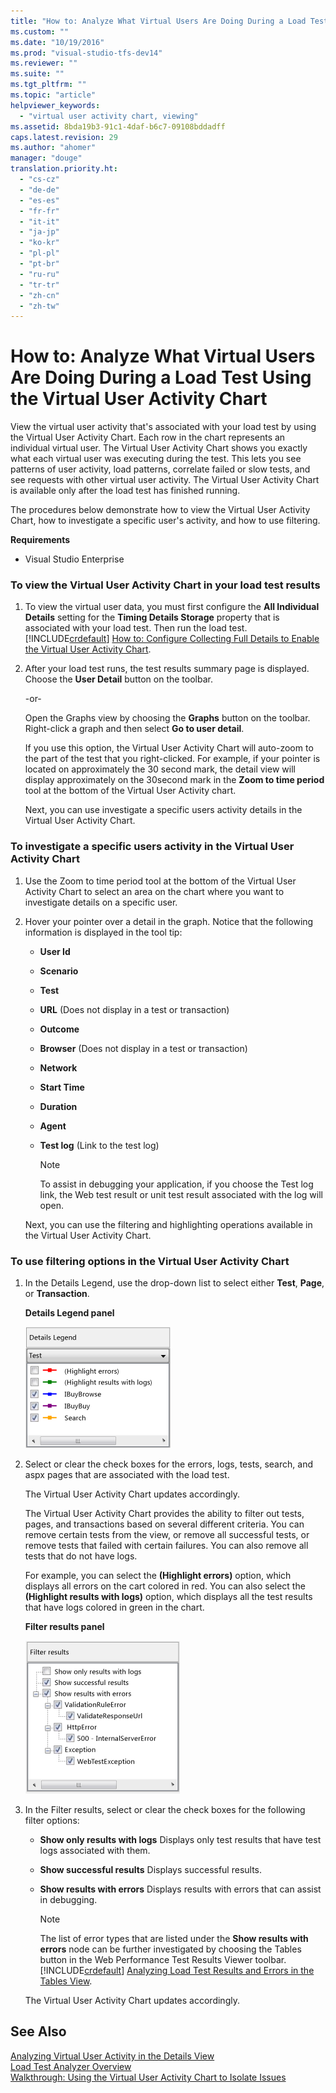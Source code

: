 ```yaml
---
title: "How to: Analyze What Virtual Users Are Doing During a Load Test Using the Virtual User Activity Chart | testtitle"
ms.custom: ""
ms.date: "10/19/2016"
ms.prod: "visual-studio-tfs-dev14"
ms.reviewer: ""
ms.suite: ""
ms.tgt_pltfrm: ""
ms.topic: "article"
helpviewer_keywords: 
  - "virtual user activity chart, viewing"
ms.assetid: 8bda19b3-91c1-4daf-b6c7-09108bddadff
caps.latest.revision: 29
ms.author: "ahomer"
manager: "douge"
translation.priority.ht: 
  - "cs-cz"
  - "de-de"
  - "es-es"
  - "fr-fr"
  - "it-it"
  - "ja-jp"
  - "ko-kr"
  - "pl-pl"
  - "pt-br"
  - "ru-ru"
  - "tr-tr"
  - "zh-cn"
  - "zh-tw"
---
```

# How to: Analyze What Virtual Users Are Doing During a Load Test Using the Virtual User Activity Chart
View the virtual user activity that's associated with your load test by using the Virtual User Activity Chart. Each row in the chart represents an individual virtual user. The Virtual User Activity Chart shows you exactly what each virtual user was executing during the test. This lets you see patterns of user activity, load patterns, correlate failed or slow tests, and see requests with other virtual user activity. The Virtual User Activity Chart is available only after the load test has finished running.  
  
 The procedures below demonstrate how to view the Virtual User Activity Chart, how to investigate a specific user's activity, and how to use filtering.  
  
 **Requirements**  
  
-   Visual Studio Enterprise  
  
### To view the Virtual User Activity Chart in your load test results  
  
1.  To view the virtual user data, you must first configure the **All Individual Details** setting for the **Timing Details Storage** property that is associated with your load test. Then run the load test. [!INCLUDE[crdefault](../code-quality/includes/crdefault_md.md)] [How to: Configure Collecting Full Details to Enable the Virtual User Activity Chart](../test/cb22e43b-af4d-4e09-9389-3c3fa00786f7.md).  
  
2.  After your load test runs, the test results summary page is displayed. Choose the **User Detail** button on the toolbar.  
  
     -or-  
  
     Open the Graphs view by choosing the **Graphs** button on the toolbar. Right-click a graph and then select **Go to user detail**.  
  
     If you use this option, the Virtual User Activity Chart will auto-zoom to the part of the test that you right-clicked. For example, if your pointer is located on approximately the 30 second mark, the detail view will display approximately on the 30second mark in the **Zoom to time period** tool at the bottom of the Virtual User Activity chart.  
  
     Next, you can use investigate a specific users activity details in the Virtual User Activity Chart.  
  
### To investigate a specific users activity in the Virtual User Activity Chart  
  
1.  Use the Zoom to time period tool at the bottom of the Virtual User Activity Chart to select an area on the chart where you want to investigate details on a specific user.  
  
2.  Hover your pointer over a detail in the graph. Notice that the following information is displayed in the tool tip:  
  
    -   **User Id**  
  
    -   **Scenario**  
  
    -   **Test**  
  
    -   **URL** (Does not display in a test or transaction)  
  
    -   **Outcome**  
  
    -   **Browser** (Does not display in a test or transaction)  
  
    -   **Network**  
  
    -   **Start Time**  
  
    -   **Duration**  
  
    -   **Agent**  
  
    -   **Test log** (Link to the test log)  
  
        > [!NOTE]
        >  To assist in debugging your application, if you choose the Test log link, the Web test result or unit test result associated with the log will open.  
  
     Next, you can use the filtering and highlighting operations available in the Virtual User Activity Chart.  
  
### To use filtering options in the Virtual User Activity Chart  
  
1.  In the Details Legend, use the drop-down list to select either **Test**, **Page**, or **Transaction**.  
  
     **Details Legend panel**  
  
     ![Details legend panel](../test/media/ltest_detailslegend.png "LTest_DetailsLegend")  
  
2.  Select or clear the check boxes for the errors, logs, tests, search, and aspx pages that are associated with the load test.  
  
     The Virtual User Activity Chart updates accordingly.  
  
     The Virtual User Activity Chart provides the ability to filter out tests, pages, and transactions based on several different criteria. You can remove certain tests from the view, or remove all successful tests, or remove tests that failed with certain failures. You can also remove all tests that do not have logs.  
  
     For example, you can select the **(Highlight errors)** option, which displays all errors on the cart colored in red. You can also select the **(Highlight results with logs)** option, which displays all the test results that have logs colored in green in the chart.  
  
     **Filter results panel**  
  
     ![Filter results panel](../test/media/ltest_filterresults.png "LTest_FilterResults")  
  
3.  In the Filter results, select or clear the check boxes for the following filter options:  
  
    -   **Show only results with logs** Displays only test results that have test logs associated with them.  
  
    -   **Show successful results** Displays successful results.  
  
    -   **Show results with errors** Displays results with errors that can assist in debugging.  
  
        > [!NOTE]
        >  The list of error types that are listed under the **Show results with errors** node can be further investigated by choosing the Tables button in the Web Performance Test Results Viewer toolbar. [!INCLUDE[crdefault](../code-quality/includes/crdefault_md.md)] [Analyzing Load Test Results and Errors in the Tables View](../test/0a84bda3-6051-45eb-9c7f-d57419e1f97d.md).  
  
     The Virtual User Activity Chart updates accordingly.  
  
## See Also  
 [Analyzing Virtual User Activity in the Details View](../test/63f4bd42-3cfb-4eee-af68-e8334976539e.md)   
 [Load Test Analyzer Overview](../test/load-test-analyzer-overview.md)   
 [Walkthrough: Using the Virtual User Activity Chart to Isolate Issues](../test/walkthrough--using-the-virtual-user-activity-chart-to-isolate-issues.md)